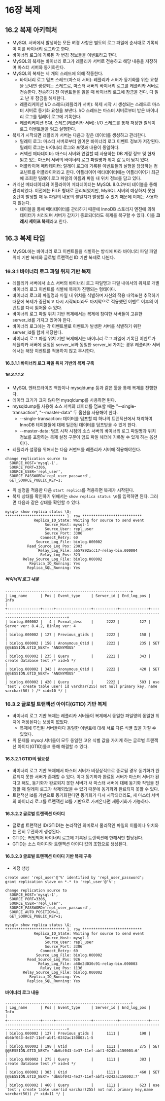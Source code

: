 # 16장 복제

## 16.2 복제 아키텍처

* MySQL 서버에서 발생하는 모든 벼경 사항은 별도의 로그 파일에 순서대로 기록되며 이를 바이너리 로그라고 한다.
* 바이너리 로그에 기록된 각 변경 정보들을 이벤트라고 한다.
* MySQL의 복제는 바이너리 로그가 레플리카 서버로 전송하고 해당 내용을 저장하며 마스터 서버와 동기화한다.
* MySQL의 복제는 세 개의 스레드에 의해 작동한다.
  * 바이너리 로그 덤프 스레드(마스터 서버): 레플리카 서버가 동기화를 위한 요청을 보내면 생성되는 스레드로, 마스터 서버의 바이너리 로그를 레플리카 서버로 전송한다. 
전송하기 전 이벤트들을 읽을 때 바이너리 로그에 잠금을 건다. 다 읽고 난 후 잠금을 해제한다.
  * 레플리케이션 I/O 스레드(레플리카 서버): 복제 시작 시 생성되는 스레드로 마스터 서버로 동기화 요청을 보낸다. I/O 스레드는 마스터 서버로부터 받은 바이너리 로그를 릴레이 로그에 기록한다.
  * 레플리케이션 SQL 스레드(레플리카 서버): I/O 스레드를 통해 저장한 릴레이 로그 이벤트들을 읽고 실행한다.
* 복제가 시작되면 레플리카 서버는 다음과 같은 데이터를 생성하고 관리한다.
  * 릴레이 로그: 마스터 서버로부터 읽어온 바이너리 로그 이벤트 정보가 저장된다. 릴레이 로그는 바이너리 로그와 포멧과 내용이 동일하다.
  * 커넥션 메타데이터: 마스터 서버와 연결할 떄 사용하는 DB 계정 정보 및 현재 읽고 있는 마스터 서버의 바이너리 로그 파일명과 위치 값 등이 담겨 있다.
  * 어플라이어 메타데이터: 릴레이 로그에 기록된 이벤트들의 실행을 담당하는 컴포넌트를 어플라이어라고 한다. 어플라이어 메타데이터에는 어플라이어가 최근에 조회한 릴레이 로그 파일의 이름과 파일 내 위치 정보를 담고 있다.
* 커넥션 메타데이터와 어플라이어 메타데이터는 MySQL 8.0.2부터 테이블을 통해 관리되었다. 이전에는 FILE 형태로 관리되었지만, MySQL 서버의 예상하지 못한 중단이 발생할 때 두 파일의 내용의 불일치가 발생할 수 있기 때문에 이제는 사용하지 않는다.
  * 테이블을 통해 메타데이터를 관리하기 때문에 InnoDB 스토리지 엔진에 의해 데이터가 처리되며 서버가 갑자기 종료되더라도 복제를 복구할 수 있다. 이를 **크레시 세이프 복제**라고 한다.

## 16.3 복제 타입

* MySQL에는 바이너리 로그 이벤트들을 식별하는 방식에 따라 바이너리 파일 파일 위치 기반 복제와 글로벌 트랜잭션 ID 기반 복제로 나뉜다.

### 16.3.1 바이너리 로그 파일 위치 기반 복제

* 레플리카 서버에서 소스 서버의 바이너리 로그 파일명과 파일 내에서의 위치로 개별 바이너리 로그 이벤트를 식별해 복제가 진행되는 형태이다.
* 바이너리 로그의 파일명과 파일 내 위치를 식별하며 자신의 적용 내역또한 추적하기 때문에 복제가 중단되고 다시 시작되더라도 마지막으로 적용했던 이벤트 이후의 이벤트를 다시 읽어올 수 있다.
* 바이너리 로그 파일 위치 기반 복제에서는 복제에 참여한 서버들이 고유한 server_id를 가지고 있어야 한다.
* 바이너리 로그에는 각 이벤트별로 이벤트가 발생한 서버를 식별하기 위한 server_id를 함께 저장한다.
* 바이너리 로그 파일 위치 기반 복제에서는 바이너리 로그 파일에 기록된 이벤트가 레플리카 서버에 설정된 server_id와 동일한 server_id 가지는 경우 레플리카 서버에서는 해당 이벤트를 적용하지 않고 무시한다.

#### 16.3.1.1 바이너리 로그 파일 위치 기반의 복제 구축

##### 16.3.1.1.3

* MySQL 엔터프라이즈 백업이나 mysqldump 등과 같은 툴을 통해 복제를 진행한다.
* 데이터 크기가 크지 않다면 mysqldump를 사용하면 된다.
* mysqldump를 사용해 소스 서버의 데이터를 덤프할 때는 "--single-transaction", "--master-data" 두 옵션을 사용해야 한다.
  * --single-transaction: 데이터를 덤프할 떄 하나의 트랜잭션에서 처리하여 InnoDB 테이블들에 대해 일관된 데이터를 덤프받을 수 있게 한다.
  * --master-data: 덤프 시작 시점의 소스 서버의 바이너리 로그 파일명과 위치 정보를 포함하는 복제 설정 구문이 덤프 파일 헤더에 기록될 수 있게 하는 옵션이다.
* 레플리카 설정을 위해서는 다음 커맨드를 레플리카 서버에 적용해야한다.

```
change replication source to 
  SOURCE_HOST='mysql-1',
  SOURCE_PORT=3306,
  SOURCE_USER='repl_user',
  SOURCE_PASSWORD='repl_user_password',
  GET_SOURCE_PUBLIC_KEY=1;
```

* 위 설정을 적용한 다음 ```start replica```를 적용하면 복제가 시작된다.
* 복제 상태를 확인하기 위해서는 ```show replica status \G```를 입력하면 된다. 그러면 다음과 같은 상태를 확인할 수 있다.

```
mysql> show replica status \G;
*************************** 1. row ***************************
             Replica_IO_State: Waiting for source to send event
                  Source_Host: mysql-1
                  Source_User: repl_user
                  Source_Port: 3306
                Connect_Retry: 60
              Source_Log_File: binlog.000002
          Read_Source_Log_Pos: 2003
               Relay_Log_File: a657892acc17-relay-bin.000004
                Relay_Log_Pos: 323
        Relay_Source_Log_File: binlog.000002
           Replica_IO_Running: Yes
          Replica_SQL_Running: Yes
```

##### 바이너리 로그 내용

```
---------------------------------------------------------+
| Log_name      | Pos | Event_type     | Server_id | End_log_pos | Info                                                                                                 |
+---------------+-----+----------------+-----------+-------------+------------------------------------------------------------------------------------------------------+
| binlog.000002 |   4 | Format_desc    |      2222 |         127 | Server ver: 8.4.2, Binlog ver: 4                                                                     |
| binlog.000002 | 127 | Previous_gtids |      2222 |         158 |                                                                                                      |
| binlog.000002 | 158 | Anonymous_Gtid |      2222 |         235 | SET @@SESSION.GTID_NEXT= 'ANONYMOUS'                                                                 |
| binlog.000002 | 235 | Query          |      2222 |         343 | create database test /* xid=5 */                                                                     |
| binlog.000002 | 343 | Anonymous_Gtid |      2222 |         420 | SET @@SESSION.GTID_NEXT= 'ANONYMOUS'                                                                 |
| binlog.000002 | 420 | Query          |      2222 |         583 | use `test`; create table user( id varchar(255) not null primary key, name varchar(50) ) /* xid=10 */ |
```

### 16.3.2 글로벌 트랜잭션 아이디(GTID) 기반 복제

* 바이너리 로그 기반 복제는 레플리카 서버들이 복제에서 동일한 파일명의 동일한 위치에 저장된다는 보장이 없었다.
  * 복제에 투입된 서버들마다 동일한 이벤트에 대해 서로 다른 식별 값을 가질 수 있었다.
* 위 문제를 mysql 서버들이 모두 동일한 고유 식별 값을 가지게 하는 글로벌 트랜잭션 아이디(GTID)를ㄹ 통해 해결할 수 있다.

#### 16.3.2.1 GTID의 필요성

* 바이너리 로그 기반 복제에서 마스터 서버가 비정상적으로 종료될 경우 동기화가 완료되지 못한 서버가 존재할 수 있다. 이때 동기화과 완료된 서버가 마스터 서버가 된다고 해도, 동기화가 완료되지 못한 서버가
새 마스터 서버에 대해 동기화 작업을 진행할 때 릴레이 로그가 삭제되었을 수 있기 때문에 동기화과 완료되지 못할 수 있다.
* 트랜잭션 id를 기반으로 동기화한다면 동기화가 다시 시작되더라도, 새 마스터 서버의 바이너리 로그를 트랜잭션 id를 기반으로 가져온다면 재동기화가 가능하다.

#### 16.3.2.2 글로벌 트랜잭션 아이디

* 글로벌 트랜잭션 ID(GTID)는 논리적인 의미로서 물리적인 파일의 이름이나 위치와는 전혀 무관하게 생성된다.
* GTID는 커밋되어 바이너리 로그에 기록된 트랜잭션에 한해서만 할당된다.
* GTID는 소스 아이디와 트랜잭션 아이디 값의 조합으로 생성된다.

#### 16.3.2.3 글로벌 트랜잭션 아이디 기반 복제 구축

* 계정 생성

```
create user 'repl_user'@'%' identified by 'repl_user_password';
grant replication slave on *.* to 'repl_user'@'%';
```

```
change replication source to
  SOURCE_HOST='mysql-1',
  SOURCE_PORT=3306,
  SOURCE_USER='repl_user',
  SOURCE_PASSWORD='repl_user_password',
  SOURCE_AUTO_POSITION=1,  
  GET_SOURCE_PUBLIC_KEY=1;
```


```
mysql> show replica status \G;
*************************** 1. row ***************************
             Replica_IO_State: Waiting for source to send event
                  Source_Host: mysql-1
                  Source_User: repl_user
                  Source_Port: 3306
                Connect_Retry: 60
              Source_Log_File: binlog.000002
          Read_Source_Log_Pos: 926
               Relay_Log_File: a68e2d030c91-relay-bin.000003
                Relay_Log_Pos: 1136
        Relay_Source_Log_File: binlog.000002
           Replica_IO_Running: Yes
          Replica_SQL_Running: Yes
```

#### 바이너리 로그 내용

```
---------------------------------------------------------+
| Log_name      | Pos | Event_type     | Server_id | End_log_pos | Info                                                                                                 |
+---------------+-----+----------------+-----------+-------------+------------------------------------------------------------------------------------------------------+
| binlog.000002 | 127 | Previous_gtids |      1111 |         198 | db6bf043-4e37-11ef-abf1-0242ac150003:1-5                                                             |
| binlog.000002 | 198 | Gtid           |      1111 |         275 | SET @@SESSION.GTID_NEXT= 'db6bf043-4e37-11ef-abf1-0242ac150003:6'                                    |
| binlog.000002 | 275 | Query          |      1111 |         383 | create database test /* xid=4 */                                                                     |
| binlog.000002 | 383 | Gtid           |      1111 |         460 | SET @@SESSION.GTID_NEXT= 'db6bf043-4e37-11ef-abf1-0242ac150003:7'                                    |
| binlog.000002 | 460 | Query          |      1111 |         623 | use `test`; create table user(id varchar(255) not null primary key,name varchar(50)) /* xid=11 */ |
```